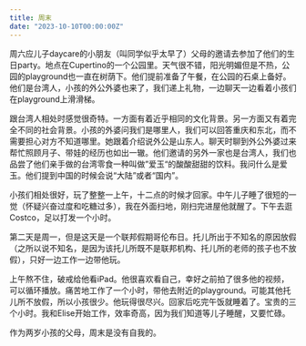 ```yaml
---
title: 周末
date: "2023-10-10T00:00:00Z"
---
```


周六应儿子daycare的小朋友（叫同学似乎太早了）父母的邀请去参加了他们的生日party。地点在Cupertino的一个公园里。天气很不错，阳光明媚但是不热，公园的playground也一直在树荫下。他们提前准备了午餐，在公园的石桌上备好。他们是台湾人，小孩的外公外婆也来了，我们递上礼物，一边聊天一边看着小孩们在playground上滑滑梯。

跟台湾人相处时感觉很奇特。一方面有着近乎相同的文化背景。另一方面又有着完全不同的社会背景。小孩的外婆问我们是哪里人，我们可以回答重庆和东北，而不需要担心对方不知道哪里。她跟着介绍说外公是山东人。聊天时聊到外公外婆过来帮忙照顾月子、带娃的经历也如出一辙。他们邀请的另外一家也是台湾人，我们也品尝了他们亲手做的台湾零食一种叫做”爱玉“的酸酸甜甜的饮料。我问什么是爱玉。他们提到中国的时候会说“大陆”或者“国内”。

小孩们相处很好，玩了整整一上午，十二点的时候才回家。中午儿子睡了很短的一觉（怀疑兴奋过度和吃糖过多），我在外面扫地，刚扫完进屋他就醒了。下午去逛Costco，足以打发一个小时。

第二天是周一，但是这天是一个联邦假期哥伦布日。托儿所出于不知名的原因放假（之所以说不知名，是因为该托儿所既不是联邦机构、托儿所的老师的孩子也不放假），只好一边工作一边带他玩。

上午熬不住，破戒给他看iPad。他很喜欢看自己，幸好之前拍了很多他的视频，可以循环播放。痛苦地工作了一个小时，带他去附近的playground。可能其他托儿所不放假，所以小孩很少。他玩得很尽兴。回家后吃完午饭就睡着了。宝贵的三个小时。我和Elise开始工作，效率奇高，因为我们知道等儿子睡醒，又要忙碌。

作为两岁小孩的父母，周末是没有自我的。